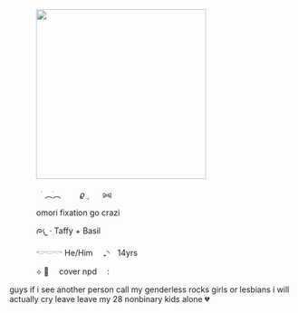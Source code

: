 </div>
<div align="left">
 ‎ ‎ ‎ ‎ ‎ ‎ ‎‎ ‎ ‎ ‎ ‎ ‎‎ <img height="300" src="https://64.media.tumblr.com/0b575931729ea43f0f271bdda4c35c81/2ea6f145d73d70d2-51/s400x600/80a37981949d3096e2b150a288f7ad4ab6e0604d.pnj"
    />
</div>

<p align="left">
‎ ‎ ‎ ‎ ‎ ‎ ‎ ‎ ‎ ‎ ‎ ‎ ‎ ‎ ‎  ࣪       ︵ֺ︵  ㅤ ㅤ𝜚      ۪ ⠀⠀ ⪩⪨
</p>

<p align="left">
‎ ‎ ‎ ‎ ‎ ‎ ‎ ‎ ‎ ‎ ‎ ‎ omori fixation go crazi
  
‎ ‎ ‎ ‎ ‎ ‎ ‎ ‎ ‎ ‎ ‎ ‎ ᰍ𐔌 · ִTaffy + Basil 
  
‎ ‎ ‎ ‎ ‎ ‎ ‎ ‎ ‎ ‎ ‎ ‎   𓎢𓎟𓎡 He/Him ⠀ ₊◝⠀ 14yrs
  
‎ ‎ ‎ ‎ ‎ ‎ ‎ ‎ ‎ ‎ ‎ ‎    ⟡ 🪷  ⠀ cover npd ⠀ :  ⠀ 

guys if i see another person call my genderless rocks girls or lesbians i will actually cry leave leave my 28 nonbinary kids alone 💔
